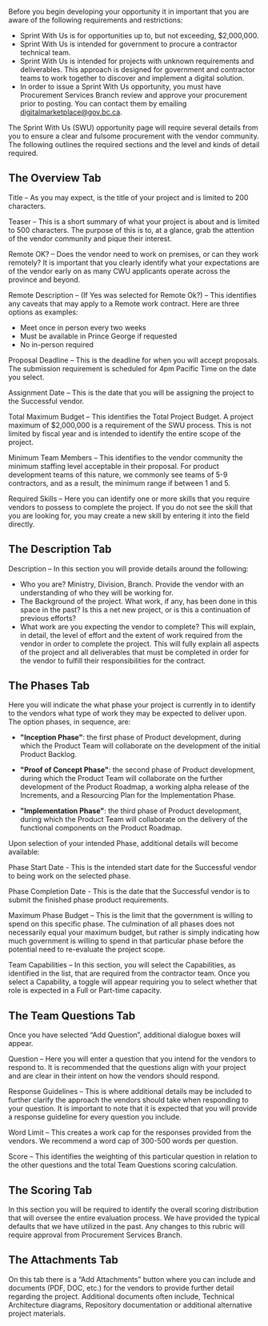 Before you begin developing your opportunity it in important that you are aware of the following requirements and restrictions:

- Sprint With Us is for opportunities up to, but not exceeding, $2,000,000.
- Sprint With Us is intended for government to procure a contractor technical team.
- Sprint With Us is intended for projects with unknown requirements and deliverables. This approach is designed for government and contractor teams to work together to discover and implement a digital solution.
- In order to issue a Sprint With Us opportunity, you must have Procurement Services Branch review and approve your procurement prior to posting. You can contact them by emailing [digitalmarketplace@gov.bc.ca](mailto:digitalmarketplace@gov.bc.ca).

The Sprint With Us (SWU) opportunity page will require several details from you to ensure a clear and fulsome procurement with the vendor community. The following outlines the required sections and the level and kinds of detail required.

## The Overview Tab

Title – As you may expect, is the title of your project and is limited to 200 characters.

Teaser – This is a short summary of what your project is about and is limited to 500 characters. The purpose of this is to, at a glance, grab the attention of the vendor community and pique their interest.

Remote OK? – Does the vendor need to work on premises, or can they work remotely? It is important that you clearly identify what your expectations are of the vendor early on as many CWU applicants operate across the province and beyond.

Remote Description – (If Yes was selected for Remote Ok?) – This identifies any caveats that may apply to a Remote work contract. Here are three options as examples:

- Meet once in person every two weeks
- Must be available in Prince George if requested
- No in-person required

Proposal Deadline – This is the deadline for when you will accept proposals. The submission requirement is scheduled for 4pm Pacific Time on the date you select.

Assignment Date – This is the date that you will be assigning the project to the Successful vendor.

Total Maximum Budget – This identifies the Total Project Budget. A project maximum of $2,000,000 is a requirement of the SWU process. This is not limited by fiscal year and is intended to identify the entire scope of the project.

Minimum Team Members – This identifies to the vendor community the minimum staffing level acceptable in their proposal. For product development teams of this nature, we commonly see teams of 5-9 contractors, and as a result, the minimum range if between 1 and 5.

Required Skills – Here you can identify one or more skills that you require vendors to possess to complete the project. If you do not see the skill that you are looking for, you may create a new skill by entering it into the field directly.

## The Description Tab

Description – In this section you will provide details around the following:

- Who you are? Ministry, Division, Branch. Provide the vendor with an understanding of who they will be working for.
- The Background of the project. What work, if any, has been done in this space in the past? Is this a net new project, or is this a continuation of previous efforts?
- What work are you expecting the vendor to complete? This will explain, in detail, the level of effort and the extent of work required from the vendor in order to complete the project. This will fully explain all aspects of the project and all deliverables that must be completed in order for the vendor to fulfill their responsibilities for the contract.

## The Phases Tab

Here you will indicate the what phase your project is currently in to identify to the vendors what type of work they may be expected to deliver upon. The option phases, in sequence, are:

- **"Inception Phase"**: the first phase of Product development, during which the Product Team will collaborate on the development of the initial Product Backlog.

- **"Proof of Concept Phase"**: the second phase of Product development, during which the Product Team will collaborate on the further development of the Product Roadmap, a working alpha release of the Increments, and a Resourcing Plan for the Implementation Phase.

- **"Implementation Phase"**: the third phase of Product development, during which the Product Team will collaborate on the delivery of the functional components on the Product Roadmap.

Upon selection of your intended Phase, additional details will become available:

Phase Start Date - This is the intended start date for the Successful vendor to being work on the selected phase.

Phase Completion Date - This is the date that the Successful vendor is to submit the finished phase product requirements.

Maximum Phase Budget – This is the limit that the government is willing to spend on this specific phase. The culmination of all phases does not necessarily equal your maximum budget, but rather is simply indicating how much government is willing to spend in that particular phase before the potential need to re-evaluate the project scope.

Team Capabilities – In this section, you will select the Capabilities, as identified in the list, that are required from the contractor team. Once you select a Capability, a toggle will appear requiring you to select whether that role is expected in a Full or Part-time capacity.

## The Team Questions Tab

Once you have selected “Add Question”, additional dialogue boxes will appear.

Question – Here you will enter a question that you intend for the vendors to respond to. It is recommended that the questions align with your project and are clear in their intent on how the vendors should respond.

Response Guidelines – This is where additional details may be included to further clarify the approach the vendors should take when responding to your question. It is important to note that it is expected that you will provide a response guideline for every question you include.

Word Limit – This creates a work cap for the responses provided from the vendors. We recommend a word cap of 300-500 words per question.

Score – This identifies the weighting of this particular question in relation to the other questions and the total Team Questions scoring calculation.

## The Scoring Tab

In this section you will be required to identify the overall scoring distribution that will oversee the entire evaluation process. We have provided the typical defaults that we have utilized in the past. Any changes to this rubric will require approval from Procurement Services Branch.

## The Attachments Tab

On this tab there is a “Add Attachments” button where you can include and documents (PDF, DOC, etc.) for the vendors to provide further detail regarding the project. Additional documents often include, Technical Architecture diagrams, Repository documentation or additional alternative project materials.
